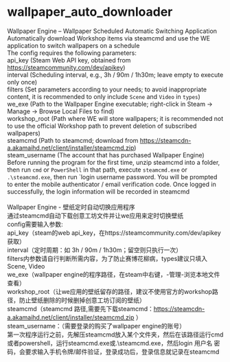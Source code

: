 # wallpaper_auto_downloader
Wallpaper Engine – Wallpaper Scheduled Automatic Switching Application<br/>
Automatically download Workshop items via steamcmd and use the WE application to switch wallpapers on a schedule<br/>
The config requires the following parameters:<br/>
api_key (Steam Web API key, obtained from https://steamcommunity.com/dev/apikey)<br/>
interval (Scheduling interval, e.g., 3h / 90m / 1h30m; leave empty to execute only once)<br/>
filters (Set parameters according to your needs; to avoid inappropriate content, it is recommended to only include `Scene` and `Video` in `types`)<br/>
we_exe (Path to the Wallpaper Engine executable; right-click in Steam → Manage → Browse Local Files to find)<br/>
workshop_root (Path where WE will store wallpapers; it is recommended not to use the official Workshop path to prevent deletion of subscribed wallpapers)<br/>
steamcmd (Path to steamcmd; download from https://steamcdn-a.akamaihd.net/client/installer/steamcmd.zip)<br/>
steam_username (The account that has purchased Wallpaper Engine)<br/>
Before running the program for the first time, unzip steamcmd into a folder, then run `cmd` or `PowerShell` in that path, execute `steamcmd.exe` or `.\steamcmd.exe`, then run `login username password. You will be prompted to enter the mobile authenticator / email verification code. Once logged in successfully, the login information will be recorded in steamcmd<br/><br/>
Wallpaper Engine - 壁纸定时自动切换应用程序<br/>
通过steamcmd自动下载创意工坊文件并让we应用来定时切换壁纸<br/>
config需要输入参数:<br/>
api_key（steam的web api_key，在https://steamcommunity.com/dev/apikey 获取）<br/>
interval（定时周期：如 3h / 90m / 1h30m；留空则只执行一次）<br/>
filters内参数请自行判断所需内容，为了防止赛博花柳病，types建议只填入Scene, Video<br/>
we_exe（wallpaper engine的程序路径，在steam中右键，-管理-浏览本地文件查看）<br/>
workshop_root（让we应用的壁纸留存的路径，建议不使用官方的workshop路径，防止壁纸删除的时候删掉创意工坊订阅的壁纸）<br/>
steamcmd（steamcmd 路径,需要先下载steamcmd：https://steamcdn-a.akamaihd.net/client/installer/steamcmd.zip ）<br/>
steam_username：（需要登录的购买了wallpaper engine的账号）<br/>
第一次程序运行之前，先解压steamcmd放入某个文件夹，然后在该路径运行cmd或者powershell，运行steamcmd.exe或.\steamcmd.exe，然后login 用户名 密码，会要求输入手机令牌/邮件验证，登录成功后，登录信息就记录在steamcmd<br/>
